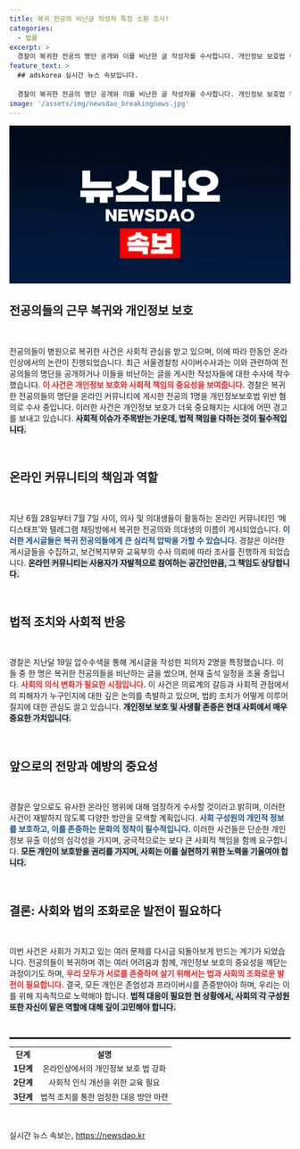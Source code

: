 ```yaml
---
title: 복귀 전공의 비난글 작성자 특정 소환 조사!
categories:
  - 법률
excerpt: >
  경찰이 복귀한 전공의 명단 공개와 이를 비난한 글 작성자를 수사합니다. 개인정보 보호법 위반 혐의로 전공의 한 명이 조사를 받으며, 향후 유사 사건에 대한 엄정한 대응이 예고되고 있습니다. 클릭하세요!
feature_text: >
  ## adskorea 실시간 뉴스 속보입니다.

  경찰이 복귀한 전공의 명단 공개와 이를 비난한 글 작성자를 수사합니다. 개인정보 보호법 위반 혐의로 전공의 한 명이 조사를 받으며, 향후 유사 사건에 대한 엄정한 대응이 예고되고 있습니다. 클릭하세요!
image: '/assets/img/newsdao_breakingnews.jpg'
---
```


<p><img src="/assets/img/newsdao_breakingnews.jpg" alt="adskorea 속보" /></p>

<h2 data-ke-size="size26">전공의들의 근무 복귀와 개인정보 보호</h2>

<p data-ke-size="size16">&nbsp;</p>

<p>전공의들이 병원으로 복귀한 사건은 사회적 관심을 받고 있으며, 이에 따라 한동안 온라인상에서의 논란이 진행되었습니다. 최근 서울경찰청 사이버수사과는 이와 관련하여 전공의들의 명단을 공개하거나 이들을 비난하는 글을 게시한 작성자들에 대한 수사에 착수했습니다. <b><span style="color: #ee2323;">이 사건은 개인정보 보호와 사회적 책임의 중요성을 보여줍니다.</span></b> 경찰은 복귀한 전공의들의 명단을 온라인 커뮤니티에 게시한 전공의 1명을 개인정보보호법 위반 혐의로 수사 중입니다. 이러한 사건은 개인정보 보호가 더욱 중요해지는 시대에 어떤 경고를 보내고 있습니다. <b><span style="background-color: #21538527;">사회적 이슈가 주목받는 가운데, 법적 책임을 다하는 것이 필수적입니다.</span></b></p>

<p data-ke-size="size16">&nbsp;</p>

<h2 data-ke-size="size26">온라인 커뮤니티의 책임과 역할</h2>

<p data-ke-size="size16">&nbsp;</p>

<p>지난 6월 28일부터 7월 7일 사이, 의사 및 의대생들이 활동하는 온라인 커뮤니티인 ‘메디스태프’와 텔레그램 채팅방에서 복귀한 전공의와 의대생의 이름이 게시되었습니다. <b><span style="color: #1a5490;">이러한 게시글들은 복귀 전공의들에게 큰 심리적 압박을 가할 수 있습니다.</span></b> 경찰은 이러한 게시글들을 수집하고, 보건복지부와 교육부의 수사 의뢰에 따라 조사를 진행하게 되었습니다. <b><span style="background-color: #21538527;">온라인 커뮤니티는 사용자가 자발적으로 참여하는 공간인만큼, 그 책임도 상당합니다.</span></b></p>

<p data-ke-size="size16">&nbsp;</p>

<h2 data-ke-size="size26">법적 조치와 사회적 반응</h2>

<p data-ke-size="size16">&nbsp;</p>

<p>경찰은 지난달 19일 압수수색을 통해 게시글을 작성한 피의자 2명을 특정했습니다. 이들 중 한 명은 복귀한 전공의들을 비난하는 글을 썼으며, 현재 출석 일정을 조율 중입니다. <b><span style="color: #ee2323;">사회의 의식 변화가 필요한 시점입니다.</span></b> 이 사건은 의료계의 갈등과 사회적 관점에서의 피해자가 누구인지에 대한 깊은 논의를 촉발하고 있으며, 법的 조치가 어떻게 이루어질지에 대한 관심도 끌고 있습니다. <b><span style="background-color: #21538527;">개인정보 보호 및 사생활 존중은 현대 사회에서 매우 중요한 가치입니다.</span></b></p>

<p data-ke-size="size16">&nbsp;</p>

<h2 data-ke-size="size26">앞으로의 전망과 예방의 중요성</h2>

<p data-ke-size="size16">&nbsp;</p>

<p>경찰은 앞으로도 유사한 온라인 행위에 대해 엄정하게 수사할 것이라고 밝히며, 이러한 사건이 재발하지 않도록 다양한 방안을 모색할 계획입니다. <b><span style="color: #1a5490;">사회 구성원의 개인적 정보를 보호하고, 이를 존중하는 문화의 정착이 필수적입니다.</span></b> 이러한 사건들은 단순한 개인정보 유출 이상의 심각성을 가지며, 궁극적으로는 보다 큰 사회적 책임을 함께 요구합니다. <b><span style="background-color: #21538527;">모든 개인이 보호받을 권리를 가지며, 사회는 이를 실현하기 위한 노력을 기울여야 합니다.</span></b></p>

<p data-ke-size="size16">&nbsp;</p>

<h2 data-ke-size="size26">결론: 사회와 법의 조화로운 발전이 필요하다</h2>

<p data-ke-size="size16">&nbsp;</p>

<p>이번 사건은 사회가 가지고 있는 여러 문제를 다시금 되돌아보게 만드는 계기가 되었습니다. 전공의들이 복귀하며 겪는 여러 어려움과 함께, 개인정보 보호의 중요성을 깨닫는 과정이기도 하며, <b><span style="color: #ee2323;">우리 모두가 서로를 존중하며 살기 위해서는 법과 사회의 조화로운 발전이 필요합니다.</span></b> 결국, 모든 개인은 존엄성과 프라이버시를 존중받아야 하며, 우리는 이를 위해 지속적으로 노력해야 합니다. <b><span style="background-color: #21538527;">법적 대응이 필요한 현 상황에서, 사회의 각 구성원 또한 자신이 맡은 역할에 대해 깊이 고민해야 합니다.</span></b> </p>

<p data-ke-size="size16">&nbsp;</p>

<hr style="border: 1px solid #000;">

<table style="width: 100%; border-collapse: collapse;">
  <tr>
    <td style="text-align: center; height: 17px;"><b>단계</b></td>
    <td style="text-align: center; height: 17px;"><b>설명</b></td>
  </tr>
  <tr>
    <td style="text-align: center; height: 17px;"><b>1단계</b></td>
    <td style="text-align: center; height: 17px;">온라인상에서의 개인정보 보호 법 강화</td>
  </tr>
  <tr>
    <td style="text-align: center; height: 17px;"><b>2단계</b></td>
    <td style="text-align: center; height: 17px;">사회적 인식 개선을 위한 교육 필요</td>
  </tr>
  <tr>
    <td style="text-align: center; height: 17px;"><b>3단계</b></td>
    <td style="text-align: center; height: 17px;">법적 조치를 통한 엄정한 대응 방안 마련</td>
  </tr>
</table>

<p data-ke-size="size16">&nbsp;</p>
실시간 뉴스 속보는, <a href="https://newsdao.kr" rel="dofollow">https://newsdao.kr</a>


